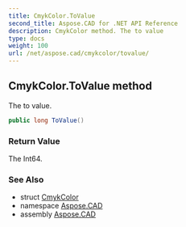 ```yaml
---
title: CmykColor.ToValue
second_title: Aspose.CAD for .NET API Reference
description: CmykColor method. The to value
type: docs
weight: 100
url: /net/aspose.cad/cmykcolor/tovalue/
---
```

## CmykColor.ToValue method

The to value.

```csharp
public long ToValue()
```

### Return Value

The Int64.

### See Also

* struct [CmykColor](../)
* namespace [Aspose.CAD](../../cmykcolor/)
* assembly [Aspose.CAD](../../../)


